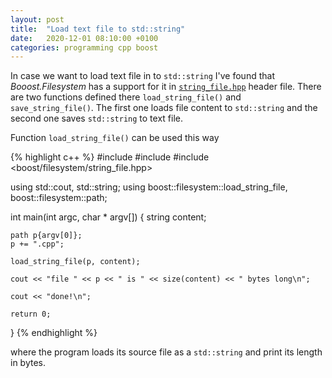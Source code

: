 ```yaml
---
layout: post
title:  "Load text file to std::string"
date:   2020-12-01 08:10:00 +0100
categories: programming cpp boost
---
```

In case we want to load text file in to `std::string` I've found that *Booost.Filesystem* has a support for it in [`string_file.hpp`](https://www.boost.org/doc/libs/1_74_0/boost/filesystem/string_file.hpp) header file. There are two functions defined there `load_string_file()` and `save_string_file()`. The first one loads file content to `std::string` and the second one saves `std::string` to text file.

Function `load_string_file()` can be used this way

{% highlight c++ %}
#include <string>
#include <iostream>
#include <boost/filesystem/string_file.hpp>

using std::cout, std::string;
using boost::filesystem::load_string_file, boost::filesystem::path;

int main(int argc, char * argv[])
{
	string content;

	path p{argv[0]};
	p += ".cpp";

	load_string_file(p, content);

	cout << "file " << p << " is " << size(content) << " bytes long\n";

	cout << "done!\n";

	return 0;
}
{% endhighlight %}

where the program loads its source file as a `std::string` and print its length in bytes.
